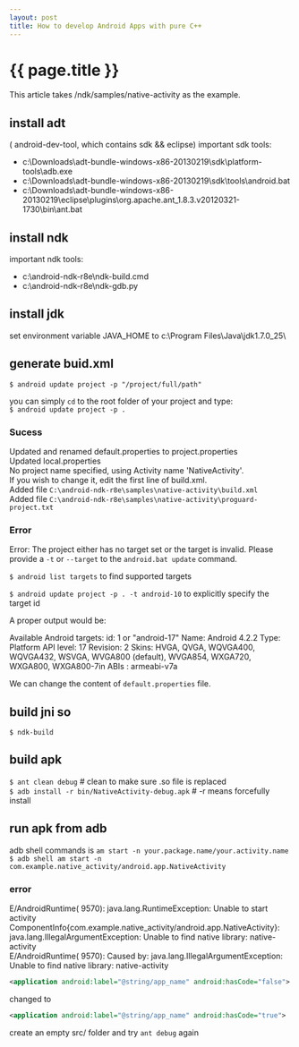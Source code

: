 ```yaml
---
layout: post
title: How to develop Android Apps with pure C++
---
```


{{ page.title }}
================

This article takes /ndk/samples/native-activity as the example.

## install adt
( android-dev-tool, which contains sdk && eclipse)
important sdk tools:

* c:\Downloads\adt-bundle-windows-x86-20130219\sdk\platform-tools\adb.exe
* c:\Downloads\adt-bundle-windows-x86-20130219\sdk\tools\android.bat
* c:\Downloads\adt-bundle-windows-x86-20130219\eclipse\plugins\org.apache.ant_1.8.3.v20120321-1730\bin\ant.bat

## install ndk
important ndk tools:

* c:\android-ndk-r8e\ndk-build.cmd
* c:\android-ndk-r8e\ndk-gdb.py

## install jdk
set environment variable JAVA_HOME to c:\Program Files\Java\jdk1.7.0_25\

## generate buid.xml
`$ android update project -p "/project/full/path"`

you can simply `cd` to the root folder of your project and type:   
`$ android update project -p .`

### Sucess

>
Updated and renamed default.properties to project.properties   
Updated local.properties   
No project name specified, using Activity name 'NativeActivity'.   
If you wish to change it, edit the first line of build.xml.   
Added file `C:\android-ndk-r8e\samples\native-activity\build.xml`   
Added file `C:\android-ndk-r8e\samples\native-activity\proguard-project.txt`   


### Error

>
Error: The project either has no target set or the target is invalid.
Please provide a `-t` or `--target` to the `android.bat update` command.

`$ android list targets` to find supported targets 

`$ android update project -p . -t android-10` to explicitly specify the target id

A proper output would be:

>
Available Android targets:
id: 1 or "android-17"
     Name: Android 4.2.2
     Type: Platform
     API level: 17
     Revision: 2
     Skins: HVGA, QVGA, WQVGA400, WQVGA432, WSVGA, WVGA800 (default), WVGA854, WXGA720, WXGA800, WXGA800-7in
     ABIs : armeabi-v7a


We can change the content of `default.properties` file.

## build jni so
`$ ndk-build`

## build apk
`$ ant clean debug` # clean to make sure .so file is replaced   
`$ adb install -r bin/NativeActivity-debug.apk` # -r means forcefully install

## run apk from adb
adb shell commands is `am start -n your.package.name/your.activity.name`   
`$ adb shell am start -n com.example.native_activity/android.app.NativeActivity`   

### error

>
E/AndroidRuntime( 9570): java.lang.RuntimeException: Unable to start activity ComponentInfo{com.example.native_activity/android.app.NativeActivity}: java.lang.IllegalArgumentException: Unable to find native library: native-activity   
E/AndroidRuntime( 9570): Caused by: java.lang.IllegalArgumentException: Unable to find native library: native-activity

```XML
<application android:label="@string/app_name" android:hasCode="false">
```

changed to

```XML
<application android:label="@string/app_name" android:hasCode="true">
```
create an empty src/ folder and try `ant debug` again
